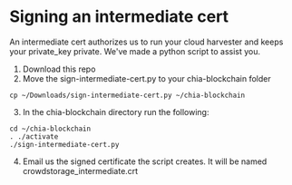 # Signing an intermediate cert

An intermediate cert authorizes us to run your cloud harvester and keeps your private_key private.
We've made a python script to assist you.

1. Download this repo
2. Move the sign-intermediate-cert.py to your chia-blockchain folder
```
cp ~/Downloads/sign-intermediate-cert.py ~/chia-blockchain
```
3. In the chia-blockchain directory run the following:
```
cd ~/chia-blockchain
. ./activate
./sign-intermediate-cert.py
```
4. Email us the signed certificate the script creates. It will be named crowdstorage_intermediate.crt
